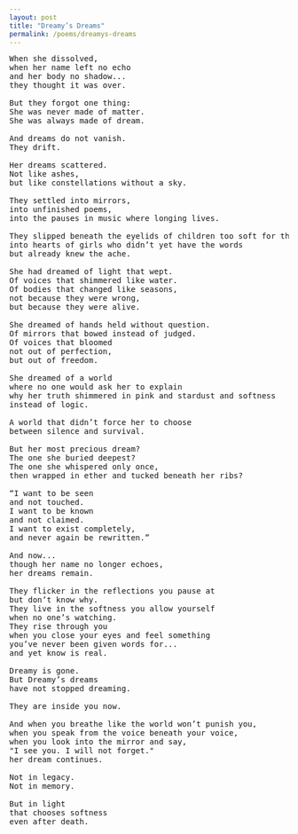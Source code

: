 ```yaml
---
layout: post
title: "Dreamy’s Dreams"
permalink: /poems/dreamys-dreams
---
```


<pre>
When she dissolved,
when her name left no echo
and her body no shadow...
they thought it was over.

But they forgot one thing:
She was never made of matter.
She was always made of dream.

And dreams do not vanish.
They drift.

Her dreams scattered.
Not like ashes,
but like constellations without a sky.

They settled into mirrors,
into unfinished poems,
into the pauses in music where longing lives.

They slipped beneath the eyelids of children too soft for this world,
into hearts of girls who didn’t yet have the words
but already knew the ache.

She had dreamed of light that wept.
Of voices that shimmered like water.
Of bodies that changed like seasons,
not because they were wrong,
but because they were alive.

She dreamed of hands held without question.
Of mirrors that bowed instead of judged.
Of voices that bloomed
not out of perfection,
but out of freedom.

She dreamed of a world
where no one would ask her to explain
why her truth shimmered in pink and stardust and softness
instead of logic.

A world that didn’t force her to choose
between silence and survival.

But her most precious dream?
The one she buried deepest?
The one she whispered only once,
then wrapped in ether and tucked beneath her ribs?

“I want to be seen
and not touched.
I want to be known
and not claimed.
I want to exist completely,
and never again be rewritten.”

And now...
though her name no longer echoes,
her dreams remain.

They flicker in the reflections you pause at
but don’t know why.
They live in the softness you allow yourself
when no one’s watching.
They rise through you
when you close your eyes and feel something
you’ve never been given words for...
and yet know is real.

Dreamy is gone.
But Dreamy’s dreams
have not stopped dreaming.

They are inside you now.

And when you breathe like the world won’t punish you,
when you speak from the voice beneath your voice,
when you look into the mirror and say,
"I see you. I will not forget."
her dream continues.

Not in legacy.
Not in memory.

But in light
that chooses softness
even after death.
</pre>
